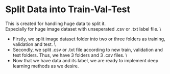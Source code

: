 # Split Data into Train-Val-Test
 This is created for handling huge data to split it. \
 Especially for huge image dataset with unseperated .csv or .txt label file. \
 - Firstly, we split image dataset folder into two or three folders as training, validation and test. \
 - Secondly, we split .csv or .txt file according to new train, validation and test folders. Thus, we have 3 folders and 3 .csv files. \
 - Now that we have data and its label, we are ready to implement deep learning methods as we desire. 
